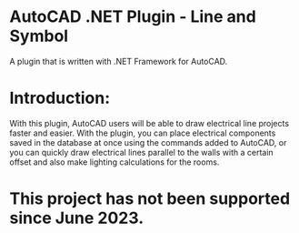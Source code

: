 # AutoCAD .NET Plugin - Line and Symbol
A plugin that is written with .NET Framework for AutoCAD.

# Introduction:
With this plugin, AutoCAD users will be able to draw electrical line projects faster and easier. With the plugin, you can place electrical components saved in the database at once using the commands added to AutoCAD, or you can quickly draw electrical lines parallel to the walls with a certain offset and also make lighting calculations for the rooms.

# This project has not been supported since June 2023.
